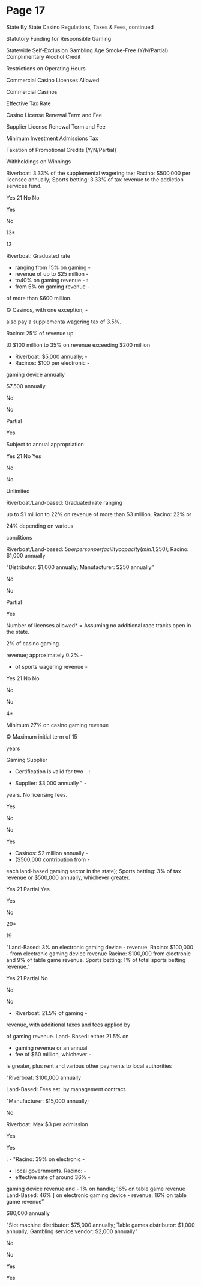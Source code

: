 # Page 17

State By State Casino Regulations, Taxes & Fees, continued

Statutory Funding for
Responsible Gaming

Statewide Self-Exclusion
Gambling Age
Smoke-Free (Y/N/Partial)
Complimentary Alcohol
Credit

Restrictions on Operating
Hours

Commercial Casino
Licenses Allowed

Commercial Casinos

Effective Tax Rate

Casino License Renewal
Term and Fee

Supplier License Renewal
Term and Fee

Minimum Investment
Admissions Tax

Taxation of Promotional
Credits (Y/N/Partial)

Withholdings on Winnings

Riverboat: 3.33% of the
supplemental wagering
tax; Racino: $500,000 per
licensee annually; Sports
betting: 3.33% of tax
revenue to the addiction
services fund.

Yes
21
No
No

Yes

No

13*

13

Riverboat: Graduated rate

- ranging from 15% on gaming -
- revenue of up to $25 million -
- to40% on gaming revenue - :
- from 5% on gaming revenue -

of more than $600 million.

© Casinos, with one exception, -

also pay a supplementa
wagering tax of 3.5%.

Racino: 25% of revenue up

t0 $100 million to 35% on
revenue exceeding $200
million

- Riverboat: $5,000 annually; -
- Racinos: $100 per electronic -

gaming device annually

$7.500 annually

No

No

Partial

Yes

Subject to annual
appropriation

Yes
21
No
Yes

No

No

Unlimited

Riverboat/Land-based:
Graduated rate ranging

up to $1 million to 22% on
revenue of more than $3
million. Racino: 22% or

24% depending on various

conditions

Riverboat/Land-based:
$5 per person per facility
capacity (min.$1,250);
Racino: $1,000 annually

"Distributor: $1,000
annually;
Manufacturer: $250
annually”

No

No

Partial

Yes

Number of licenses allowed* = Assuming no additional race tracks open in the state.

2% of casino gaming

 revenue; approximately 0.2% -
- of sports wagering revenue -

Yes
21
No
No

No

No

4*

Minimum 27% on casino
gaming revenue

© Maximum initial term of 15

years

Gaming Supplier

* Certification is valid for two - :
- Supplier: $3,000 annually " -

years. No licensing fees.

Yes

No

No

Yes

- Casinos: $2 million annually -
- ($500,000 contribution from -

each land-based gaming
sector in the state); Sports
betting: 3% of tax revenue
or $500,000 annually,
whichever greater.

Yes
21
Partial
Yes

Yes

No

20*

19

"Land-Based: 3% on
electronic gaming device -
revenue. Racino: $100,000 -
from electronic gaming
device revenue Racino:
$100,000 from electronic
and 9% of table game
revenue. Sports betting:
1% of total sports betting
revenue."

Yes
21
Partial
No

No

No

- Riverboat: 21.5% of gaming -

revenue, with additional
taxes and fees applied by

of gaming revenue. Land-
Based: either 21.5% on

- gaming revenue or an annual
- fee of $60 million, whichever -

is greater, plus rent and
various other payments to
local authorities

"Riverboat: $100,000
annually

Land-Based: Fees est. by
management contract.

"Manufacturer: $15,000
annually;

No

Riverboat: Max $3 per
admission

Yes

Yes

: - "Racino: 39% on electronic -
- local governments. Racino: -
- effective rate of around 36% -

gaming device revenue and -
1% on handle; 16% on
table game revenue
Land-Based: 46% ]
on electronic gaming device -
revenue; 16% on table
game revenue”

$80,000 annually

"Slot machine distributor:
$75,000 annually;
Table games distributor:
$1,000 annually;
Gambling service vendor:
$2,000 annually"

No

No

Yes

Yes

